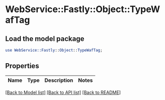 # WebService::Fastly::Object::TypeWafTag

## Load the model package
```perl
use WebService::Fastly::Object::TypeWafTag;
```

## Properties
Name | Type | Description | Notes
------------ | ------------- | ------------- | -------------

[[Back to Model list]](../README.md#documentation-for-models) [[Back to API list]](../README.md#documentation-for-api-endpoints) [[Back to README]](../README.md)


